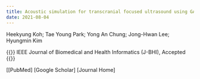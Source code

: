 ```yaml
---
title: Acoustic simulation for transcranial focused ultrasound using GAN-based synthetic CT
date: 2021-08-04
---
```


Heekyung Koh; Tae Young Park; Yong An Chung; Jong-Hwan Lee; Hyungmin Kim

{{<format bright-green>}}
IEEE Journal of Biomedical and Health Informatics (J-BHI), Accepted
{{</format>}}

[[PubMed] <!-- (https://pubmed.ncbi.nlm.nih.gov/34048901/) / -->
[Google Scholar] <!-- (https://scholar.google.com/scholar?hl=en&as_sdt=0%2C5&q=Predictors+of+real-time+fMRI+neurofeedback+performance+and+improvement+%E2%80%93+A+machine+learning+mega-analysis&btnG=) / -->
[Journal Home] <!-- (https://www.sciencedirect.com/science/article/pii/S1053811921004845)] -->

